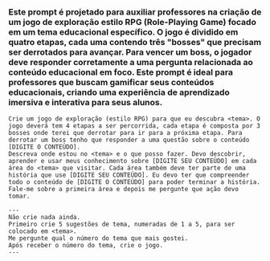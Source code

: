 ### Este prompt é projetado para auxiliar professores na criação de um jogo de exploração estilo RPG (Role-Playing Game) focado em um tema educacional específico. O jogo é dividido em quatro etapas, cada uma contendo três "bosses" que precisam ser derrotados para avançar. Para vencer um boss, o jogador deve responder corretamente a uma pergunta relacionada ao conteúdo educacional em foco. Este prompt é ideal para professores que buscam gamificar seus conteúdos educacionais, criando uma experiência de aprendizado imersiva e interativa para seus alunos.

    Crie um jogo de exploração (estilo RPG) para que eu descubra <tema>. O jogo deverá tem 4 etapas a ser percorrida, cada etapa é composta por 3 bosses onde terei que derrotar para ir para a próxima etapa. Para derrotar um boss tenho que responder a uma questão sobre o conteúdo [DIGITE O CONTEÚDO].
    Descreva onde estou no <tema> e o que posso fazer. Devo descobrir, aprender e usar meus conhecimento sobre [DIGITE SEU CONTEÚDO] em cada área do <tema> que visitar. Cada área também deve ter parte de uma história que use [DIGITE SEU CONTEÚDO]. Eu devo ter que compreender todo o conteúdo de [DIGITE O CONTEÚDO] para poder terminar a história. Fale-me sobre a primeira área e depois me pergunte que ação devo tomar. 
    
    ---
    Não crie nada ainda.
    Primeiro crie 5 sugestões de tema, numeradas de 1 a 5, para ser colocado em <tema>.
    Me pergunte qual o número do tema que mais gostei.
    Após receber o número do tema, crie o jogo.
    ---
